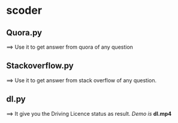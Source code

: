 # scoder
## Quora.py
==> Use it to get answer from quora of any question
## Stackoverflow.py
==> Use it to get answer from stack overflow of any question.
## dl.py
==> It give you the Driving Licence status as result. *Demo is* **dl.mp4**
